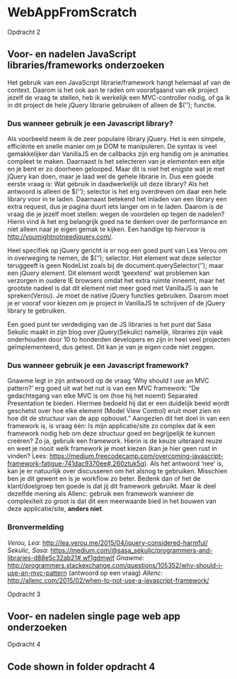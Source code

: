 # WebAppFromScratch

Opdracht 2
## Voor- en nadelen JavaScript libraries/frameworks onderzoeken 
Het gebruik van een JavaScript librarie/framework hangt helemaal af van de context. Daarom is het ook aan te raden om voorafgaand van elk project jezelf de vraag te stellen, heb ik werkelijk een MVC-controller nodig, of ga ik in dit project de hele jQuery librarie gebruiken of alleen de $(‘’); functie.

### Dus wanneer gebruik je een Javascript library?
Als voorbeeld neem ik de zeer populaire library jQuery. Het is een simpele, efficiënte en snelle manier om je DOM te manipuleren. De syntax is veel gemakkelijker dan VanillaJS en de callbacks zijn erg handig om je animaties compleet te maken. Daarnaast is het selecteren van je elementen een eitje en je bent er zo doorheen gelooped. 
Maar dit is niet het enigste wat je met jQuery kan doen, maar je laad wel de gehele librarie in. Dus een goede eerste vraag is: Wat gebruik in daadwerkelijk uit deze library? Als het antwoord is alleen de $(‘’); selector is het erg overdreven om daar een hele library voor in te laden. Daarnaast betekend het inladen van een library een extra request, dus je pagina duurt iets langer om in te laden. 
Daarom is de vraag die je jezelf moet stellen: wegen de voordelen op tegen de nadelen? Hierin vind ik het erg belangrijk goed na te denken over de performance en niet alleen naar je eigen gemak te kijken. Een handige tip hiervoor is http://youmightnotneedjquery.com/. 

Heel specifiek op jQuery gericht is er nog een goed punt van Lea Verou om in overweging te nemen, de $(‘’); selector. Het element wat deze selector teruggeeft is geen NodeList zoals bij de document.querySelector(‘’); maar een jQuery element. Dit element wordt ‘geextend’ wat problemen kan verzorgen in oudere IE browsers omdat het extra ruimte inneemt, maar het grootste nadeel is dat dit element niet meer goed met VanillaJS is aan te spreken(Verou). Je moet de native jQuery functies gebruiken. Daarom moet je er vooraf voor kiezen om je project in VanillaJS te schrijven of de jQuery library te gebruiken.

Een goed punt ter verdediging van de JS libraries is het punt dat Sasa Sekulic maakt in zijn blog over jQuery(Sekulic) namelijk, libraries zijn vaak onderhouden door 10 to honderden developers en zijn in heel veel projecten geïmplementeerd, dus getest. Dit kan je van je eigen code niet zeggen.

### Dus wanneer gebruik je een Javascript framework?
Gnawme legt in zijn antwoord op de vraag ‘Why should I use an MVC pattern?’ erg goed uit wat het nut is van een MVC framework: “De gedachtegang van elke MVC is om (hoe hij het noemt) Separated Presentation te bieden. Hiermee bedoeld hij dat er een duidelijk beeld wordt geschetst over hoe elke element (Model View Control) eruit moet zien en hoe dit de structuur van de app opbouwt.” Aangezien dit het doel in van een framework is, is vraag één: Is mijn applicatie/site zo complex dat ik een framework nodig heb om deze structuur goed en begrijpelijk te kunnen creëren? Zo ja, gebruik een framework. Hierin is de keuze uiteraard reuze en weet je nooit welk framework je moet kiezen (kan je hier geen rust in vinden? Lees: https://medium.freecodecamp.com/overcoming-javascript-framework-fatigue-741dac9370ee#.260ztuk5q).
Als het antwoord ‘nee’ is, kan je er natuurlijk over discusseren om het alsnog te gebruiken. Misschien ben je dit gewent en is je workflow zo beter. Bedenk dan of het de klant/doelgroep ten goede is dat jij dit framework gebruikt. 
Maar ik deel dezelfde mening als Allenc: gebruik een framework wanneer de complexiteit zo groot is dat dit een meerwaarde bied in het bouwen van deze applicatie/site, **anders niet**.

### Bronvermelding
*Verou, Lea*: http://lea.verou.me/2015/04/jquery-considered-harmful/
*Sekulic, Sasa*: https://medium.com/@sasa_sekulic/programmers-and-libraries-d88e5c32ab21#.wf1gdmwjf 
*Gnawme*: http://programmers.stackexchange.com/questions/105352/why-should-i-use-an-mvc-pattern (antwoord op een vraag)
*Allenc*: http://allenc.com/2015/02/when-to-not-use-a-javascript-framework/ 





Opdracht 3
## Voor- en nadelen single page web app onderzoeken 

Opdracht 4
## Code shown in folder opdracht 4
